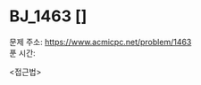 # BJ_1463 [] </br>
문제 주소: https://www.acmicpc.net/problem/1463 </br>
푼 시간: </br>

<접근법>
```
```


```python

```